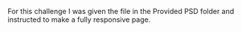 For this challenge I was given the file in the Provided PSD folder and instructed to make a fully responsive page.